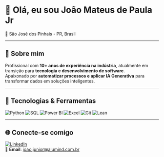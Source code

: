 # 👋 Olá, eu sou João Mateus de Paula Jr
  
📍 São José dos Pinhais - PR, Brasil  

---
## 📌 Sobre mim
Profissional com **10+ anos de experiência na indústria**, atualmente em transição para **tecnologia e desenvolvimento de software**.  
Apaixonado por **automatizar processos e aplicar IA Generativa** para transformar dados em soluções inteligentes.  

---
## 🚀 Tecnologias & Ferramentas

![Python](https://img.shields.io/badge/Python-3776AB?style=for-the-badge&logo=python&logoColor=white)
![SQL](https://img.shields.io/badge/SQL-336791?style=for-the-badge&logo=postgresql&logoColor=white)
![Power BI](https://img.shields.io/badge/Power_BI-F2C811?style=for-the-badge&logo=powerbi&logoColor=black)
![Excel](https://img.shields.io/badge/Excel-217346?style=for-the-badge&logo=microsoft-excel&logoColor=white)
![Git](https://img.shields.io/badge/Git-F05032?style=for-the-badge&logo=git&logoColor=white)
![Lean](https://img.shields.io/badge/Lean_Manufacturing-009688?style=for-the-badge&logo=leanpub&logoColor=white)

---



## 🌐 Conecte-se comigo  
[![LinkedIn](https://img.shields.io/badge/LinkedIn-0e76a8?style=for-the-badge&logo=linkedin&logoColor=white)](https://www.linkedin.com/in/joão-mateus-de-paula-jr)  
📧 **Email**: joao.junior@alumind.com.br  

